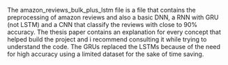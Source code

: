 The amazon_reviews_bulk_plus_lstm file is a file that contains the preprocessing of amazon reviews and also a basic DNN, a RNN with GRU (not LSTM) and a CNN that classify the reviews with close to 90% accuracy. The thesis paper contains an explanation for every concept that helped build the project and i recommend consulting it while trying to understand the code. The GRUs replaced the LSTMs because of the need for high accuracy using a limited dataset for the sake of time saving.

